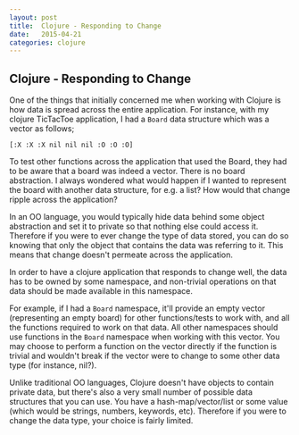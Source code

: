 ```yaml
---
layout: post
title:  Clojure - Responding to Change
date:	2015-04-21
categories: clojure
---
```

Clojure - Responding to Change
-----------

One of the things that initially concerned me when working with Clojure is how data is spread across the entire application. For instance, with my clojure TicTacToe application, I had a <code>Board</code> data structure which was a vector as follows;

<code>[:X :X :X nil nil nil :O :O :O]</code>

To test other functions across the application that used the Board, they had to be aware that a board was indeed a vector. There is no board abstraction. I always wondered what would happen if I wanted to represent the board with another data structure, for e.g. a list? How would that change ripple across the application?

In an OO language, you would typically hide data behind some object abstraction and set it to private so that nothing else could access it. Therefore if you were to ever change the type of data stored, you can do so knowing that only the object that contains the data was referring to it. This means that change doesn't permeate across the application.

In order to have a clojure application that responds to change well, the data has to be owned by some namespace, and non-trivial operations on that data should be made available in this namespace.

For example, if I had a <code>Board</code> namespace, it'll provide an empty vector (representing an empty board) for other functions/tests to work with, and all the functions required to work on that data. All other namespaces should use functions in the <code>Board</code> namespace when working with this vector. You may choose to perform a function on the vector directly if the function is trivial and wouldn't break if the vector were to change to some other data type (for instance, nil?).

Unlike traditional OO languages, Clojure doesn't have objects to contain private data, but there's also a very small number of possible data structures that you can use. You have a hash-map/vector/list or some value (which would be strings, numbers, keywords, etc). Therefore if you were to change the data type, your choice is fairly limited.
